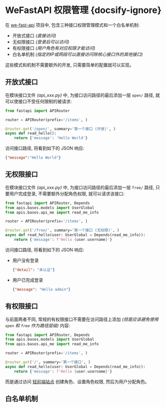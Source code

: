 # WeFastAPI 权限管理 {docsify-ignore}

在 [we-fast-api](https://github.com/hekaiyou/we-fast-api) 项目中, 包含三种接口权限管理模式和一个白名单机制:

- 开放式接口 *(直接访问)*
- 无权限接口 *(登录后可以访问)*
- 有权限接口 *(用户角色有对应权限才能访问)*
- 白名单机制 *(指定的IP或网段可以直接访问除核心接口外的其他接口)*

这些模式和机制不需要额外的开发, 只需要简单的配置就可以实现。

## 开放式接口

在模块接口文件 *(api_xxx.py)* 中, 为接口访问路径的最后添加一层 `open/` 路径, 就可以使接口不受任何限制的被请求:

```python
from fastapi import APIRouter

router = APIRouter(prefix='/items', )

@router.get('/open/', summary='第一个接口 (开放)', )
async def read_hello():
    return {'message': 'Hello World'}
```

访问接口路径, 将看到如下的 JSON 响应:

```json
{"message":"Hello World"}
```

## 无权限接口

在模块接口文件 *(api_xxx.py)* 中, 为接口访问路径的最后添加一层 `free/` 路径, 只要用户完成登录, 不需要额外分配角色权限, 就可以请求该接口:

```python
from fastapi import APIRouter, Depends
from apis.bases.models import UserGlobal
from apis.bases.api_me import read_me_info

router = APIRouter(prefix='/items', )

@router.get('/free/', summary='第一个接口 (无权限)', )
async def read_hello(user: UserGlobal = Depends(read_me_info)):
    return {'message': f'Hello {user.username}'}
```

访问接口路径, 将看到如下的 JSON 响应:

- 用户没有登录
   ```json
   {"detail": "未认证"}
   ```
- 用户已完成登录
   ```json
   {"message": "Hello admin"}
   ```

## 有权限接口

与前面两者不同, 常规的有权限接口不需要在访问路径上添加 *(但是应该避免使用 `open` 和 `free` 作为路径层级)* 内容:

```python
from fastapi import APIRouter, Depends
from apis.bases.models import UserGlobal
from apis.bases.api_me import read_me_info

router = APIRouter(prefix='/items', )

@router.get('/', summary='第一个接口', )
async def read_hello(user: UserGlobal = Depends(read_me_info)):
    return {'message': f'Hello {user.username}'}
```

而是通过访问 [轻前端站点](http://127.0.0.1:8083/) 创建角色、设置角色权限, 然后为用户分配角色。

## 白名单机制
